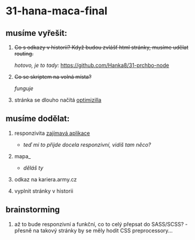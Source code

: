 ﻿# 31-hana-maca-final

## musíme vyřešit:

1. ~~Co s odkazy v historii? Když budou zvlášť html stránky, musíme udělat routing.~~

   _hotovo, je to tady:_
   https://github.com/Hanka8/31-prchbo-node

2. ~~Co se skriptem na volná místa?~~

   _funguje_

3. stránka se dlouho načítá [optimizilla](https://imagecompressor.com/)

## musíme dodělat:

1. responzivita [zajímavá aplikace](https://responsively.app/download)
   - _teď mi to přijde docela responzivní, vidíš tam něco?_

2. mapa_
   - _děláš ty_

3. odkaz na kariera.army.cz

4. vyplnit stránky v historii

## brainstorming

1. až to bude responzivní a funkční, co to celý přepsat do SASS/SCSS? - přesně na takový stránky by se měly hodit CSS preprocessory...




